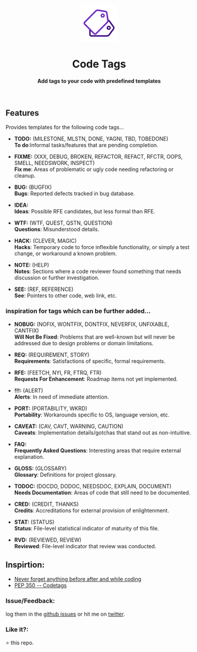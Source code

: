 <p align="center">
  <img src="./src/icons/codetags-256.png" height="100px"/>
  <h1 align="center">Code Tags</h1>
  <h4 align="center">Add tags to your code with predefined templates</h4>
  <br>
</p>


## Features

Provides templates for the following code tags...

* **TODO:** (MILESTONE, MLSTN, DONE, YAGNI, TBD, TOBEDONE) <br> **To do**:Informal tasks/features that are pending completion.

* **FIXME:** (XXX, DEBUG, BROKEN, REFACTOR, REFACT, RFCTR, OOPS, SMELL, NEEDSWORK, INSPECT) <br> **Fix me**: Areas of problematic or ugly code needing refactoring or cleanup.

* **BUG:** (BUGFIX) <br> **Bugs**: Reported defects tracked in bug database.

* **IDEA:** <br> **Ideas**: Possible RFE candidates, but less formal than RFE.

* **WTF:** (WTF, QUEST, QSTN, QUESTION) <br>
**Questions**: Misunderstood details.

* **HACK:** (CLEVER, MAGIC) <br> **Hacks**: Temporary code to force inflexible functionality, or simply a test change, or workaround a known problem.

* **NOTE:** (HELP) <br> **Notes**: Sections where a code reviewer found something that needs discussion or further investigation.

* **SEE:** (REF, REFERENCE) <br> **See**: Pointers to other code, web link, etc.

### inspiration for tags which can be further added...

* **NOBUG:** (NOFIX, WONTFIX, DONTFIX, NEVERFIX, UNFIXABLE, CANTFIX) <br> **Will Not Be Fixed**: Problems that are well-known but will never be addressed due to design problems or domain limitations.

* **REQ:** (REQUIREMENT, STORY) <br> **Requirements**: Satisfactions of specific, formal requirements.

* **RFE:** (FEETCH, NYI, FR, FTRQ, FTR) <br> **Requests For Enhancement**: Roadmap items not yet implemented.

* **!!!:** (ALERT) <br>
**Alerts**: In need of immediate attention.

* **PORT:** (PORTABILITY, WKRD) <br> **Portability**: Workarounds specific to OS, language version, etc.

* **CAVEAT:** (CAV, CAVT, WARNING, CAUTION) <br> **Caveats**: Implementation details/gotchas that stand out as non-intuitive.

* **FAQ:** <br> **Frequently Asked Questions**: Interesting areas that require external explanation.

* **GLOSS:** (GLOSSARY) <br> **Glossary**: Definitions for project glossary.

* **TODOC:** (DOCDO, DODOC, NEEDSDOC, EXPLAIN, DOCUMENT) <br> **Needs Documentation**: Areas of code that still need to be documented.

* **CRED:** (CREDIT, THANKS) <br> **Credits**: Accreditations for external provision of enlightenment.

* **STAT:** (STATUS) <br> **Status**: File-level statistical indicator of maturity of this file.

* **RVD:** (REVIEWED, REVIEW) <br> **Reviewed**: File-level indicator that review was conducted.

## Inspirtion:

* [Never forget anything before after and while coding](https://hackernoon.com/never-forget-anything-before-after-and-while-coding-98d187ae4cf1)
* [PEP 350 -- Codetags](https://www.python.org/dev/peps/pep-0350/)

### Issue/Feedback:

log them in the [github issues](https://github.com/cg-cnu/vscode-codetags/issues) or hit me on [twitter](https://twitter.com/CgCnu).

### Like it?:

:star: this repo.
